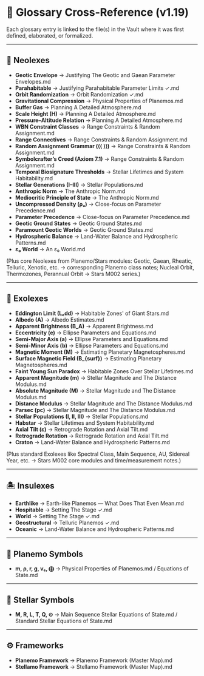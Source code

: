 # 📖 Glossary Cross-Reference (v1.19)

Each glossary entry is linked to the file(s) in the Vault where it was first defined, elaborated, or formalized.  

---

## 🌟 Neolexes

- **Geotic Envelope** → Justifying The Geotic and Gaean Parameter Envelopes.md  
- **Parahabitable** → Justifying Parahabitable Parameter Limits ✓.md  
- **Orbit Randomization** → Orbit Randomization ✓.md  
- **Gravitational Compression** → Physical Properties of Planemos.md  
- **Buffer Gas** → Planning A Detailed Atmosphere.md  
- **Scale Height (H)** → Planning A Detailed Atmosphere.md  
- **Pressure–Altitude Relation** → Planning A Detailed Atmosphere.md  
- **WBN Constraint Classes** → Range Constraints & Random Assignment.md  
- **Range Connectives** → Range Constraints & Random Assignment.md  
- **Random Assignment Grammar (⟨⟨ ⟩⟩)** → Range Constraints & Random Assignment.md  
- **Symbolcrafter’s Creed (Axiom 7.1)** → Range Constraints & Random Assignment.md  
- **Temporal Biosignature Thresholds** → Stellar Lifetimes and System Habitability.md  
- **Stellar Generations (I–III)** → Stellar Populations.md  
- **Anthropic Norm** → The Anthropic Norm.md  
- **Mediocritic Principle of State** → The Anthropic Norm.md  
- **Uncompressed Density (ρᵤ)** → Close-focus on Parameter Precedence.md  
- **Parameter Precedence** → Close-focus on Parameter Precedence.md  
- **Geotic Ground States** → Geotic Ground States.md  
- **Paramount Geotic Worlds** → Geotic Ground States.md  
- **Hydrospheric Balance** → Land-Water Balance and Hydrospheric Patterns.md  
- **ε₀ World** → An ε₀ World.md  

(Plus core Neolexes from Planemo/Stars modules: Geotic, Gaean, Rheatic, Telluric, Xenotic, etc. → corresponding Planemo class notes; Nucleal Orbit, Thermozones, Perannual Orbit → Stars M002 series.)

---

## 🌌 Exolexes

- **Eddington Limit (Lₑdd)** → Habitable Zones' of Giant Stars.md  
- **Albedo (A)** → Albedo Estimates.md  
- **Apparent Brightness (B_A)** → Apparent Brightness.md  
- **Eccentricity (e)** → Ellipse Parameters and Equations.md  
- **Semi-Major Axis (a)** → Ellipse Parameters and Equations.md  
- **Semi-Minor Axis (b)** → Ellipse Parameters and Equations.md  
- **Magnetic Moment (M)** → Estimating Planetary Magnetospheres.md  
- **Surface Magnetic Field (B_{surf})** → Estimating Planetary Magnetospheres.md  
- **Faint Young Sun Paradox** → Habitable Zones Over Stellar Lifetimes.md  
- **Apparent Magnitude (m)** → Stellar Magnitude and The Distance Modulus.md  
- **Absolute Magnitude (M)** → Stellar Magnitude and The Distance Modulus.md  
- **Distance Modulus** → Stellar Magnitude and The Distance Modulus.md  
- **Parsec (pc)** → Stellar Magnitude and The Distance Modulus.md  
- **Stellar Populations (I, II, III)** → Stellar Populations.md  
- **Habstar** → Stellar Lifetimes and System Habitability.md  
- **Axial Tilt (ε)** → Retrograde Rotation and Axial Tilt.md  
- **Retrograde Rotation** → Retrograde Rotation and Axial Tilt.md  
- **Craton** → Land-Water Balance and Hydrospheric Patterns.md  

(Plus standard Exolexes like Spectral Class, Main Sequence, AU, Sidereal Year, etc. → Stars M002 core modules and time/measurement notes.)

---

## 🏝️ Insulexes

- **Earthlike** → Earth-like Planemos — What Does That Even Mean.md  
- **Hospitable** → Setting The Stage ✓.md  
- **World** → Setting The Stage ✓.md  
- **Geostructural** → Telluric Planemos ✓.md  
- **Oceanic** → Land-Water Balance and Hydrospheric Patterns.md  

---

## 🔹 Planemo Symbols

- **m, ρ, r, g, vₑ, ⨁** → Physical Properties of Planemos.md / Equations of State.md  

---

## 🔸 Stellar Symbols

- **M, R, L, T, Q, ⊙** → Main Sequence Stellar Equations of State.md / Standard Stellar Equations of State.md  

---

## ⚙️ Frameworks

- **Planemo Framework** → Planemo Framework (Master Map).md  
- **Stellamo Framework** → Stellamo Framework (Master Map).md  
